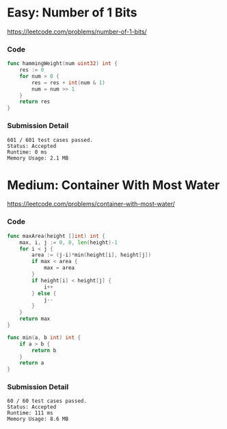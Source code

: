 # Easy: Number of 1 Bits

https://leetcode.com/problems/number-of-1-bits/

### Code

```go
func hammingWeight(num uint32) int {
	res := 0
	for num > 0 {
		res = res + int(num & 1)
		num = num >> 1
	}
	return res
}
```

### Submission Detail

```
601 / 601 test cases passed.
Status: Accepted
Runtime: 0 ms
Memory Usage: 2.1 MB
```

# Medium: Container With Most Water

https://leetcode.com/problems/container-with-most-water/

### Code

```go
func maxArea(height []int) int {
	max, i, j := 0, 0, len(height)-1
	for i < j {
		area := (j-i)*min(height[i], height[j])
		if max < area {
			max = area
		}
		if height[i] < height[j] {
			i++
		} else {
			j--
		}
	}
	return max
}

func min(a, b int) int {
	if a > b {
		return b
	}
	return a
}
```

### Submission Detail

```
60 / 60 test cases passed.
Status: Accepted
Runtime: 111 ms
Memory Usage: 8.6 MB
```
